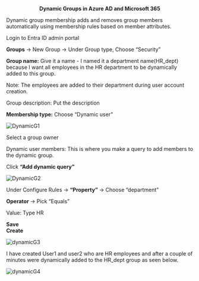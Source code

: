 <p align="center">
  <b>Dynamic Groups in Azure AD and Microsoft 365</b>
</p>

Dynamic group membership adds and removes group members automatically using membership rules based on member attributes.

Login to Entra ID admin portal

<b>Groups</b> -> New Group -> Under Group type, Choose “Security”

<b>Group name:</b> Give it a name  - I named it a department name(HR_dept) because I want all employees in the HR department to be dynamically added to this group. 

Note: The employees are added to their department during user account creation. 

Group description: Put the description

<b>Membership type:</b> Choose “Dynamic user”

![DynamicG1](https://github.com/stahir131/Dynamic-Groups-in-Azure-AD-and-Microsoft-365/assets/64047385/10d0a4f9-7e7a-4a97-9974-2a7a04edadd7)

Select a group owner

Dynamic user members: This is where you make a query to add members to the dynamic group.

Click <b>“Add dynamic query”</b>

![DynamicG2](https://github.com/stahir131/Dynamic-Groups-in-Azure-AD-and-Microsoft-365/assets/64047385/19d57881-4745-4a66-b1a4-aa874b293d25)

Under  Configure Rules -> <b>“Property” </b> -> Choose “department”  

<b>Operator</b>  -> Pick “Equals” 

Value: Type HR

<b>Save</b><br />
<b>Create
</b>

![dynamicG3](https://github.com/stahir131/Dynamic-Groups-in-Azure-AD-and-Microsoft-365/assets/64047385/717cfe0d-877b-4a44-a7ec-4174a98bdde9)

I have created User1 and user2 who are HR employees and after a couple of minutes were dynamically added to the HR_dept group as seen below.

![dynamicG4](https://github.com/stahir131/Dynamic-Groups-in-Azure-AD-and-Microsoft-365/assets/64047385/684fb1ba-6b89-4de8-84a1-dc31828f539e)

